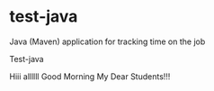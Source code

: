 # test-java
Java (Maven) application for tracking time on the job

Test-java

Hiii allllll   Good Morning My Dear Students!!!
